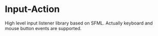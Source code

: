 # Input-Action
High level input listener library based on SFML. Actually keyboard and mouse button events are supported.
